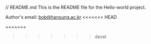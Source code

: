 // README.md
This is the README file for the Hello-world project.

Author's email: bob@hansung.ac.kr
<<<<<<< HEAD

=======
>>>>>>> devel

